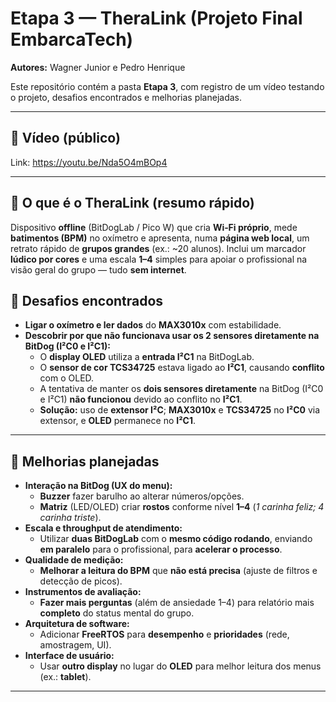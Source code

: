 # Etapa 3 — TheraLink (Projeto Final EmbarcaTech)
**Autores:** Wagner Junior e Pedro Henrique

Este repositório contém a pasta **Etapa 3**, com registro de um vídeo testando o projeto, desafios encontrados e melhorias planejadas.

---

## 🎥 Vídeo (público)
Link: https://youtu.be/Nda5O4mBOp4  

---

## 🧩 O que é o TheraLink (resumo rápido)
Dispositivo **offline** (BitDogLab / Pico W) que cria **Wi‑Fi próprio**, mede **batimentos (BPM)** no oxímetro e apresenta, numa **página web local**, um retrato rápido de **grupos grandes** (ex.: ~20 alunos). Inclui um marcador **lúdico por cores** e uma escala **1–4** simples para apoiar o profissional na visão geral do grupo — tudo **sem internet**.


## 🧪 Desafios encontrados
- **Ligar o oxímetro e ler dados** do **MAX3010x** com estabilidade.
- **Descobrir por que não funcionava usar os 2 sensores diretamente na BitDog (I²C0 e I²C1):**
  - O **display OLED** utiliza a **entrada I²C1** na BitDogLab.
  - O **sensor de cor TCS34725** estava ligado ao **I²C1**, causando **conflito** com o OLED.
  - A tentativa de manter os **dois sensores diretamente** na BitDog (I²C0 e I²C1) **não funcionou** devido ao conflito no **I²C1**.
  - **Solução:** uso de **extensor I²C**; **MAX3010x** e **TCS34725** no **I²C0** via extensor, e **OLED** permanece no **I²C1**.

---

## 🚀 Melhorias planejadas
- **Interação na BitDog (UX do menu):**
  - **Buzzer** fazer barulho ao alterar números/opções.
  - **Matriz** (LED/OLED) criar **rostos** conforme nível **1–4** (*1 carinha feliz; 4 carinha triste*).
- **Escala e throughput de atendimento:**
  - Utilizar **duas BitDogLab** com o **mesmo código rodando**, enviando **em paralelo** para o profissional, para **acelerar o processo**.
- **Qualidade de medição:**
  - **Melhorar a leitura do BPM** que **não está precisa** (ajuste de filtros e detecção de picos).
- **Instrumentos de avaliação:**
  - **Fazer mais perguntas** (além de ansiedade 1–4) para relatório mais **completo** do status mental do grupo.
- **Arquitetura de software:**
  - Adicionar **FreeRTOS** para **desempenho** e **prioridades** (rede, amostragem, UI).
- **Interface de usuário:**
  - Usar **outro display** no lugar do **OLED** para melhor leitura dos menus (ex.: **tablet**).

---

